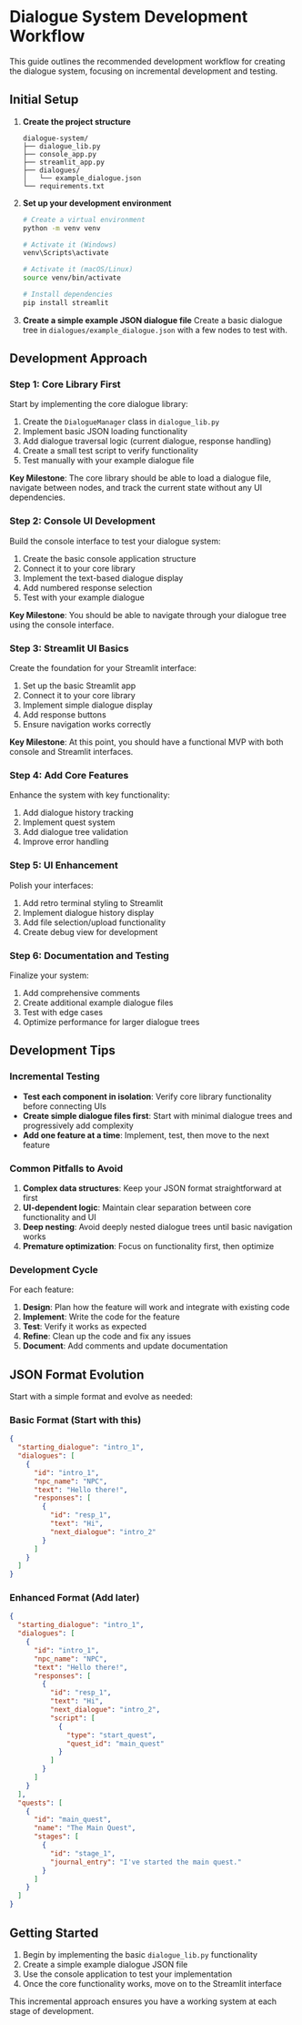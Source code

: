 # Dialogue System Development Workflow

This guide outlines the recommended development workflow for creating the dialogue system, focusing on incremental development and testing.

## Initial Setup

1. **Create the project structure**
   ```
   dialogue-system/
   ├── dialogue_lib.py
   ├── console_app.py
   ├── streamlit_app.py
   ├── dialogues/
   │   └── example_dialogue.json
   └── requirements.txt
   ```

2. **Set up your development environment**
   ```bash
   # Create a virtual environment
   python -m venv venv
   
   # Activate it (Windows)
   venv\Scripts\activate
   
   # Activate it (macOS/Linux)
   source venv/bin/activate
   
   # Install dependencies
   pip install streamlit
   ```

3. **Create a simple example JSON dialogue file**
   Create a basic dialogue tree in `dialogues/example_dialogue.json` with a few nodes to test with.

## Development Approach

### Step 1: Core Library First

Start by implementing the core dialogue library:

1. Create the `DialogueManager` class in `dialogue_lib.py`
2. Implement basic JSON loading functionality
3. Add dialogue traversal logic (current dialogue, response handling)
4. Create a small test script to verify functionality
5. Test manually with your example dialogue file

**Key Milestone**: The core library should be able to load a dialogue file, navigate between nodes, and track the current state without any UI dependencies.

### Step 2: Console UI Development

Build the console interface to test your dialogue system:

1. Create the basic console application structure
2. Connect it to your core library
3. Implement the text-based dialogue display
4. Add numbered response selection
5. Test with your example dialogue

**Key Milestone**: You should be able to navigate through your dialogue tree using the console interface.

### Step 3: Streamlit UI Basics

Create the foundation for your Streamlit interface:

1. Set up the basic Streamlit app
2. Connect it to your core library
3. Implement simple dialogue display
4. Add response buttons
5. Ensure navigation works correctly

**Key Milestone**: At this point, you should have a functional MVP with both console and Streamlit interfaces.

### Step 4: Add Core Features

Enhance the system with key functionality:

1. Add dialogue history tracking
2. Implement quest system
3. Add dialogue tree validation
4. Improve error handling

### Step 5: UI Enhancement

Polish your interfaces:

1. Add retro terminal styling to Streamlit
2. Implement dialogue history display
3. Add file selection/upload functionality
4. Create debug view for development

### Step 6: Documentation and Testing

Finalize your system:

1. Add comprehensive comments
2. Create additional example dialogue files
3. Test with edge cases
4. Optimize performance for larger dialogue trees

## Development Tips

### Incremental Testing

- **Test each component in isolation**: Verify core library functionality before connecting UIs
- **Create simple dialogue files first**: Start with minimal dialogue trees and progressively add complexity
- **Add one feature at a time**: Implement, test, then move to the next feature

### Common Pitfalls to Avoid

1. **Complex data structures**: Keep your JSON format straightforward at first
2. **UI-dependent logic**: Maintain clear separation between core functionality and UI
3. **Deep nesting**: Avoid deeply nested dialogue trees until basic navigation works
4. **Premature optimization**: Focus on functionality first, then optimize

### Development Cycle

For each feature:

1. **Design**: Plan how the feature will work and integrate with existing code
2. **Implement**: Write the code for the feature
3. **Test**: Verify it works as expected
4. **Refine**: Clean up the code and fix any issues
5. **Document**: Add comments and update documentation

## JSON Format Evolution

Start with a simple format and evolve as needed:

### Basic Format (Start with this)
```json
{
  "starting_dialogue": "intro_1",
  "dialogues": [
    {
      "id": "intro_1",
      "npc_name": "NPC",
      "text": "Hello there!",
      "responses": [
        {
          "id": "resp_1",
          "text": "Hi",
          "next_dialogue": "intro_2"
        }
      ]
    }
  ]
}
```

### Enhanced Format (Add later)
```json
{
  "starting_dialogue": "intro_1",
  "dialogues": [
    {
      "id": "intro_1",
      "npc_name": "NPC",
      "text": "Hello there!",
      "responses": [
        {
          "id": "resp_1",
          "text": "Hi",
          "next_dialogue": "intro_2",
          "script": [
            {
              "type": "start_quest",
              "quest_id": "main_quest"
            }
          ]
        }
      ]
    }
  ],
  "quests": [
    {
      "id": "main_quest",
      "name": "The Main Quest",
      "stages": [
        {
          "id": "stage_1",
          "journal_entry": "I've started the main quest."
        }
      ]
    }
  ]
}
```

## Getting Started

1. Begin by implementing the basic `dialogue_lib.py` functionality
2. Create a simple example dialogue JSON file
3. Use the console application to test your implementation
4. Once the core functionality works, move on to the Streamlit interface

This incremental approach ensures you have a working system at each stage of development.
